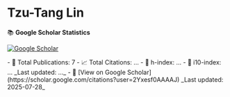 # Tzu-Tang Lin
<!--GS_START-->
📚 **Google Scholar Statistics**
<p align="left">
  <a href="https://scholar.google.com/citations?user=2Yxesf0AAAAJ">
    <img src="https://img.shields.io/badge/Google%20Scholar-Tzu--Tang%20Lin-4285F4?style=for-the-badge&logo=google-scholar&logoColor=white" alt="Google Scholar"/>
  </a>
</p>
- 📄 Total Publications: 7
- 📈 Total Citations: ...
- 🧠 h-index: ...
- 🏅 i10-index: ...
_Last updated: ..._
- 🔗 [View on Google Scholar](https://scholar.google.com/citations?user=2Yxesf0AAAAJ)
_Last updated: 2025-07-28_
<!--GS_END-->
